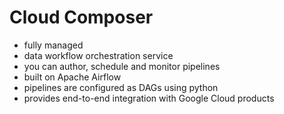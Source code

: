 
# Cloud Composer

- fully managed
- data workflow orchestration service
- you can author, schedule and monitor pipelines
- built on Apache Airflow
- pipelines are configured as DAGs using python
- provides end-to-end integration with Google Cloud products